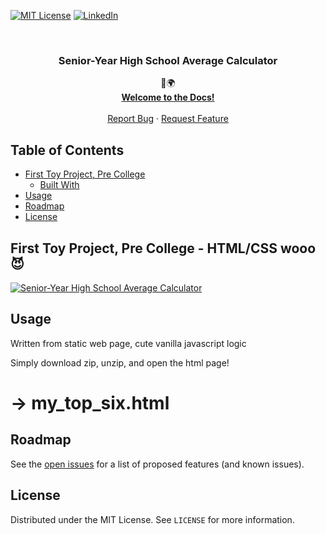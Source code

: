 <!-- PROJECT SHIELDS -->
<!--
*** I'm using markdown "reference style" links for readability.
*** Reference links are enclosed in brackets [ ] instead of parentheses ( ).
*** See the bottom of this document for the declaration of the reference variables
*** for contributors-url, forks-url, etc. This is an optional, concise syntax you may use.
*** https://www.markdownguide.org/basic-syntax/#reference-style-links
-->
[![MIT License][license-shield]][license-url]
[![LinkedIn][linkedin-shield]][linkedin-url]


<!-- PROJECT LOGO -->
<br />
<p align="center">

  <h3 align="center">Senior-Year High School Average Calculator</h3>

  <p align="center">
    💜🌍
    <br />
    <a href="https://github.com/kamwithak/mytopsix.herokuapp.com"><strong>Welcome to the Docs!</strong></a>
    <br />
    <br />
    <a href="https://github.com/kamwithak/mytopsix.herokuapp.com/issues">Report Bug</a>
    ·
    <a href="https://github.com/kamwithak/mytopsix.herokuapp.com/issues">Request Feature</a>
  </p>
</p>



<!-- TABLE OF CONTENTS -->
## Table of Contents

* [First Toy Project, Pre College](#first-toy-project,-pre-college)
  * [Built With](#built-with)
* [Usage](#usage)
* [Roadmap](#roadmap)
* [License](#license)



## First Toy Project, Pre College - HTML/CSS wooo 😈
[![Senior-Year High School Average Calculator][product-screenshot]](https://i.imgur.com/KdVBGgl.png)


<!-- USAGE EXAMPLES -->
## Usage

Written from static web page, cute vanilla javascript logic

Simply download zip, unzip, and open the html page!

# -> my_top_six.html

<!-- ROADMAP -->
## Roadmap

See the [open issues](https://github.com/kamwithak/mytopsix.herokuapp.com/issues) for a list of proposed features (and known issues).

<!-- LICENSE -->
## License

Distributed under the MIT License. See `LICENSE` for more information.

<!-- MARKDOWN LINKS & IMAGES -->
<!-- https://www.markdownguide.org/basic-syntax/#reference-style-links -->
[contributors-shield]: https://github.com/kamwithak/mytopsix.herokuapp.com
[contributors-url]: https://github.com/kamwithak/mytopsix.herokuapp.com
[forks-shield]: https://img.shields.io/github/forks/othneildrew/Best-README-Template.svg?style=flat-square
[forks-url]: https://github.com/kamwithak/mytopsix.herokuapp.com
[stars-shield]: https://img.shields.io/github/stars/othneildrew/Best-README-Template.svg?style=flat-square
[stars-url]: https://github.com/kamwithak/mytopsix.herokuapp.com
[issues-shield]: https://img.shields.io/github/issues/othneildrew/Best-README-Template.svg?style=flat-square
[issues-url]: https://github.com/kamwithak/mytopsix.herokuapp.com
[license-shield]: https://img.shields.io/github/license/othneildrew/Best-README-Template.svg?style=flat-square
[license-url]: https://github.com/kamwithak/mytopsix.herokuapp.com/blob/master/LICENSE
[linkedin-shield]: https://img.shields.io/badge/-LinkedIn-black.svg?style=flat-square&logo=linkedin&colorB=555
[linkedin-url]: https://linkedin.com/in/kamranwithak
[product-screenshot]: https://i.imgur.com/KdVBGgl.png
